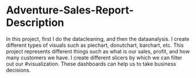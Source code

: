 # Adventure-Sales-Report-Description
In this project, first I do the datacleaning, and then the dataanalysis. I create different types of visuals such as piechart, donutchart, barchart, etc. This project represents different things such as what is our 
sales, profit, and how many customers we have.
I create different slicers by which we can filter out our #visualization. These dashboards can help us to take business decisions. 
